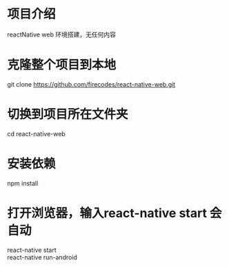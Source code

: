 # 项目介绍
  reactNative web 环境搭建，无任何内容

# 克隆整个项目到本地
git clone https://github.com/firecodes/react-native-web.git

# 切换到项目所在文件夹
cd react-native-web

# 安装依赖
npm install

# 打开浏览器，输入react-native start 会自动
react-native start  
react-native run-android



